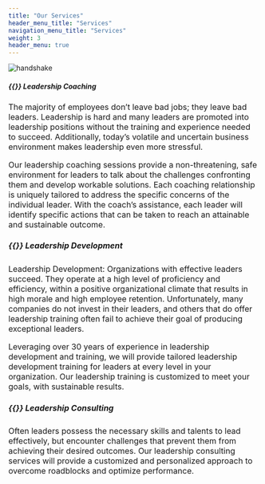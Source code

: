 ```yaml
---
title: "Our Services"
header_menu_title: "Services"
navigation_menu_title: "Services"
weight: 3
header_menu: true
---
```



![handshake](/images/helpup.jpg)
##### {{<icon class="fa fa-check-square-o">}} Leadership Coaching
<font size="3">
The majority of employees don’t leave bad jobs; they leave bad leaders.
Leadership is hard and many leaders are promoted into leadership positions without the
training and experience needed to succeed. Additionally, today’s volatile and uncertain
business environment makes leadership even more stressful.

Our leadership coaching sessions provide a non-threatening, safe environment for
leaders to talk about the challenges confronting them and develop workable solutions. Each
coaching relationship is uniquely tailored to address the specific concerns of the individual
leader. With the coach’s assistance, each leader will identify specific actions that can be taken
to reach an attainable and sustainable outcome.

##### {{<icon class="fa fa-check-square-o">}} Leadership Development

Leadership Development: Organizations with effective leaders succeed. They operate at a high
level of proficiency and efficiency, within a positive organizational climate that results in high
morale and high employee retention. Unfortunately, many companies do not invest in their
leaders, and others that do offer leadership training often fail to achieve their goal of producing
exceptional leaders.

Leveraging over 30 years of experience in leadership development and training, we will
provide tailored leadership development training for leaders at every level in your organization.
Our leadership training is customized to meet your goals, with sustainable results.

##### {{<icon class="fa fa-check-square-o">}} Leadership Consulting

Often leaders possess the necessary skills and talents to lead effectively,
but encounter challenges that prevent them from achieving their desired outcomes. Our
leadership consulting services will provide a customized and personalized approach to
overcome roadblocks and optimize performance.
</font>